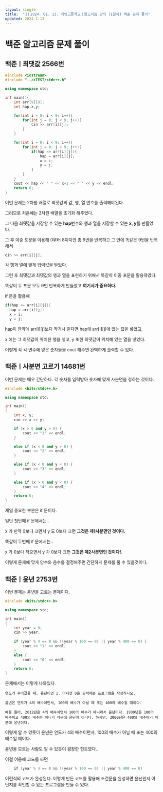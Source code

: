 ```yaml
---
layout: single
title:  "📢ㅣ2024. 01. 13. 덕영고등학교ㅣ알고리즘 강의 (1일차) 백준 문제 풀이"
updated: 2024-1-13
---
```


# 백준 알고리즘 문제 풀이

## 백준ㅣ최댓값 2566번

```cpp
#include <iostream>
#include "../cTEST/stdc++.h"

using namespace std;

int main(){
    int arr[9][9];
    int hap,x,y;

    for(int i = 0; i < 9; i++){
        for(int j = 0; j < 9; j++){
            cin >> arr[i][j]; 
        }
    }

    for(int i = 0; i < 9; i++){
        for(int j = 0; j < 9; j++){
            if(hap <= arr[i][j]){
                hap = arr[i][j];
                x = i;
                y = j;
            }
        }
    }
    cout << hap << " " << x+1 << " " << y << endl;
    return 0;
}
```
이번 문제는 2차원 배열로 최댓값의 값, 행, 열 번호를 출력해야된다.

그러므로 처음에는 2차원 배열을 초기화 해주었다. 

그 다음 최댓값을 저장할 수 있는 **hap**변수와 행과 열을 저장할 수 있는 **x, y**를 만들었다.

그 후 이중 포문을 이용해 0부터 8까지인 총 9번을 반복하고 그 안에 똑같은 9번을 반복해서

```cpp
cin >> arr[i][j];
```
각 행과 열에 맞게 입력값을 받았다.


그런 후 최댓값과 최댓값의 행과 열을 표현하기 위해서 똑같이 이중 포문을 활용하였다.

똑같이 두 포문 모두 9번 반복하게 만들었고 **여기서가 중요하다.**

if 문을 활용해 
```cpp 
if(hap <= arr[i][j]){
  hap = arr[i][j];
  x = i;
  y = j;
```
hap이 만약에 arr[i][j]보다 작거나 같다면 hap에 arr[i][j]에 있는 값을 넣었고,

x 에는 그 최댓값이 위치한 행을 넣고, y 또한 최댓값이 위치해 있는 열을 넣었다.

이렇게 각 각 변수에 넣은 숫자들을 cout 해주면 완벽하게 출력할 수 있다.


## 백준ㅣ사분면 고르기 14681번

이번 문제는 매우 간단하다. 각 숫자를 입력받아 숫자에 맞게 사분면을 정하는 것이다.

```cpp
#include <bits/stdc++.h>

using namespace std;

int main()
{
	int x, y;
	cin >> x >> y;

	if (x > 0 and y > 0) {
		cout << "1" << endl;
	}

	else if (x < 0 and y > 0) {
		cout << "2" << endl;
	}

	else if (x < 0 and y < 0) {
		cout << "3" << endl;
	}

	else if (x > 0 and y < 0) {
		cout << "4" << endl;
	}
	return 0;
}
```

제일 중요한 부분은 if 문이다. 

일단 첫번째 if 문에서는..

x 가 만약 0보다 크면서 y 도 0보다 크면 **그것은 제1사분면인 것이다.**

똑같이 두번째 if 문에서는..

x 가 0보다 작으면서 y 가 0보다 크면 **그것은 제2사분면인 것이다!.**

이렇게 문제에 맞게 양수와 음수를 결정해주면 간단하게 문제를 풀 수 있을것이다.

## 백준ㅣ윤년 2753번

이번 문제는 윤년을 고르는 문제이다.

```cpp
#include <bits/stdc++.h>

using namespace std;

int main()
{
	int year = 0;
	cin >> year;
	
	if (year % 4 == 0 && !(year % 100 == 0) || year % 400 == 0) {
		cout << "1" << endl;
	}
	else {
		cout << "0" << endl;
	}
	return 0;
}
```

문제에서는 이렇게 나와있다.
```
연도가 주어졌을 때, 윤년이면 1, 아니면 0을 출력하는 프로그램을 작성하시오.

윤년은 연도가 4의 배수이면서, 100의 배수가 아닐 때 또는 400의 배수일 때이다.

예를 들어, 2012년은 4의 배수이면서 100의 배수가 아니라서 윤년이다. 1900년은 100의 배수이고 400의 배수는 아니기 때문에 윤년이 아니다. 하지만, 2000년은 400의 배수이기 때문에 윤년이다.
```
이렇게 알 수 있듯이 윤년은 연도가 4의 배수이면서, 100의 배수가 아닐 때 또는 400의 배수일 때이다.

윤년을 모르는 사람도 알 수 있듯이 굉장한 힌트였다..

이걸 이용해 코드를 짜면

```cpp
	if (year % 4 == 0 && !(year % 100 == 0) || year % 400 == 0)
```
이런식의 코드가 완성된다. 이렇게 만든 코드를 활용해 조건문을 완성하면 윤년인지 아닌지를 확인할 수 있는 프로그램을 만들 수 있다.
